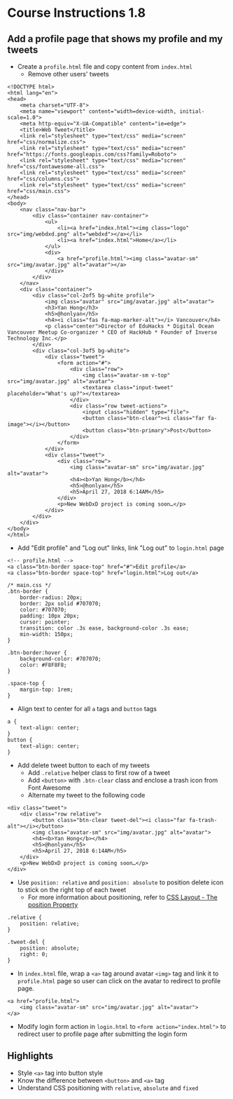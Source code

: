 # Course Instructions 1.8
## Add a profile page that shows my profile and my tweets

* Create a `profile.html` file and copy content from `index.html`
    * Remove other users' tweets
```
<!DOCTYPE html>
<html lang="en">
<head>
    <meta charset="UTF-8">
    <meta name="viewport" content="width=device-width, initial-scale=1.0">
    <meta http-equiv="X-UA-Compatible" content="ie=edge">
    <title>Web Tweet</title>
    <link rel="stylesheet" type="text/css" media="screen" href="css/normalize.css">
    <link rel="stylesheet" type="text/css" media="screen" href="https://fonts.googleapis.com/css?family=Roboto">
    <link rel="stylesheet" type="text/css" media="screen" href="css/fontawesome-all.css">
    <link rel="stylesheet" type="text/css" media="screen" href="css/columns.css">
    <link rel="stylesheet" type="text/css" media="screen" href="css/main.css">
</head>
<body>
    <nav class="nav-bar">
        <div class="container nav-container">
            <ul>
                <li><a href="index.html"><img class="logo" src="img/webdxd.png" alt="webdxd"></a></li>
                <li><a href="index.html">Home</a></li>
            </ul>
            <div>
                <a href="profile.html"><img class="avatar-sm" src="img/avatar.jpg" alt="avatar"></a>
            </div> 
        </div>
    </nav>
    <div class="container">
        <div class="col-2of5 bg-white profile">
            <img class="avatar" src="img/avatar.jpg" alt="avatar">
            <h3>Yan Hong</h3>
            <h5>@honlyan</h5>
            <h4><i class="fas fa-map-marker-alt"></i> Vancouver</h4>
            <p class="center">Director of EduHacks * Digital Ocean Vancouver Meetup Co-organizer * CEO of HackHub * Founder of Inverse Technology Inc.</p>
        </div>
        <div class="col-3of5 bg-white">
            <div class="tweet">
                <form action="#">
                    <div class="row">
                        <img class="avatar-sm v-top" src="img/avatar.jpg" alt="avatar">                       
                        <textarea class="input-tweet" placeholder="What's up?"></textarea>
                    </div>
                    <div class="row tweet-actions">
                        <input class="hidden" type="file">
                        <button class="btn-clear"><i class="far fa-image"></i></button>
                        <button class="btn-primary">Post</button>
                    </div>
                </form>
            </div>
            <div class="tweet">
                <div class="row">
                    <img class="avatar-sm" src="img/avatar.jpg" alt="avatar">   
                    <h4><b>Yan Hong</b></h4>
                    <h5>@honlyan</h5>
                    <h5>April 27, 2018 6:14AM</h5>
                </div>
                <p>New WebDxD project is coming soon…</p>
            </div>
        </div>
    </div>
</body>
</html>
```
* Add "Edit profile" and "Log out" links, link "Log out" to `login.html` page
```
<!-- profile.html -->
<a class="btn-border space-top" href="#">Edit profile</a>
<a class="btn-border space-top" href="login.html">Log out</a>
```
```
/* main.css */
.btn-border {
    border-radius: 20px;
    border: 2px solid #707070;
    color: #707070;
    padding: 10px 20px;
    cursor: pointer;
    transition: color .3s ease, background-color .3s ease;
    min-width: 150px;
}

.btn-border:hover {
    background-color: #707070;
    color: #F8F8F8;
}

.space-top {
    margin-top: 1rem;
}
```
* Align text to center for all `a` tags and `button` tags
```
a {
    text-align: center;
}
button {
    text-align: center;
}
```
* Add delete tweet button to each of my tweets
    * Add `.relative` helper class to first row of a tweet
    * Add `<button>` with `.btn-clear` class and enclose a trash icon from Font Awesome
    * Alternate my tweet to the following code
```
<div class="tweet">
    <div class="row relative">
        <button class="btn-clear tweet-del"><i class="far fa-trash-alt"></i></button>
        <img class="avatar-sm" src="img/avatar.jpg" alt="avatar">   
        <h4><b>Yan Hong</b></h4>
        <h5>@honlyan</h5>
        <h5>April 27, 2018 6:14AM</h5>
    </div>
    <p>New WebDxD project is coming soon…</p>
</div>
```
* Use `position: relative` and `position: absolute` to position delete icon to stick on the right top of each tweet
    * For more information about positioning, refer to [CSS Layout - The position Property](https://www.w3schools.com/css/css_positioning.asp)
```
.relative {
    position: relative;
}

.tweet-del {
    position: absolute;
    right: 0;
}
```
* In `index.html` file, wrap a `<a>` tag around avatar `<img>` tag and link it to `profile.html` page so user can click on the avatar to redirect to profile page.
```
<a href="profile.html">
    <img class="avatar-sm" src="img/avatar.jpg" alt="avatar">
</a>
```
* Modify login form action in `login.html` to `<form action="index.html">` to redirect user to profile page after submitting the login form

## Highlights
* Style `<a>` tag into button style
* Know the difference between `<button>` and `<a>` tag
* Understand CSS positioning with `relative`, `absolute` and `fixed`